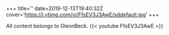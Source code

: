 +++
title=''
date=2019-12-13T19:40:32Z
cover='https://i.ytimg.com/vi/FfsEV3J3AwE/sddefault.jpg'
+++

All content belongs to GlennBeck.
{{< youtube FfsEV3J3AwE >}}
